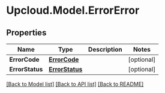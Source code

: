 # Upcloud.Model.ErrorError
## Properties

Name | Type | Description | Notes
------------ | ------------- | ------------- | -------------
**ErrorCode** | [**ErrorCode**](ErrorCode.md) |  | [optional] 
**ErrorStatus** | [**ErrorStatus**](ErrorStatus.md) |  | [optional] 

[[Back to Model list]](../README.md#documentation-for-models) [[Back to API list]](../README.md#documentation-for-api-endpoints) [[Back to README]](../README.md)

